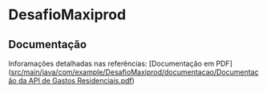 # DesafioMaxiprod

## Documentação

Inforamações detalhadas nas referências: [Documentação em PDF]([src/main/java/com/example/DesafioMaxiprod/documentacao/Documentação da API de Gastos Residenciais.pdf](https://github.com/HumbertoMoreira/DesafioMaxiprod/blob/master/src/main/java/com/example/DesafioMaxiprod/documentacao/Documenta%C3%A7%C3%A3o%20da%20API%20de%20Gastos%20Residenciais.pdf))
